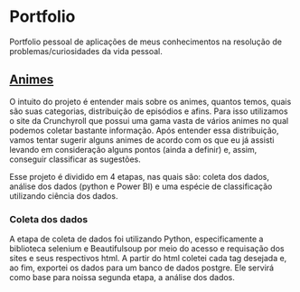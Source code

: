 # Portfolio

Portfolio pessoal de aplicações de meus conhecimentos na resolução de problemas/curiosidades da vida pessoal.

## [Animes](crunchyroll)
O intuito do projeto é entender mais sobre os animes, quantos temos, quais são suas categorias, distribuição de episódios e afins. Para isso utilizamos o site da Crunchyroll
que possui uma gama vasta de vários animes no qual podemos coletar bastante informação. Após entender essa distribuição, vamos tentar sugerir alguns animes de acordo com os que eu já assisti
levando em consideração alguns pontos (ainda a definir) e, assim, conseguir classificar as sugestões.

Esse projeto é dividido em 4 etapas, nas quais são: coleta dos dados, análise dos dados (python e Power BI) e uma espécie de classificação utilizando ciência dos dados.

### Coleta dos dados
A etapa de coleta de dados foi utilizando Python, especificamente a biblioteca selenium e Beautifulsoup por meio do acesso e requisação dos sites e seus respectivos html.
A partir do html coletei cada tag desejada e, ao fim, exportei os dados para um banco de dados postgre. Ele servirá como base para noissa segunda etapa, a análise dos dados.
